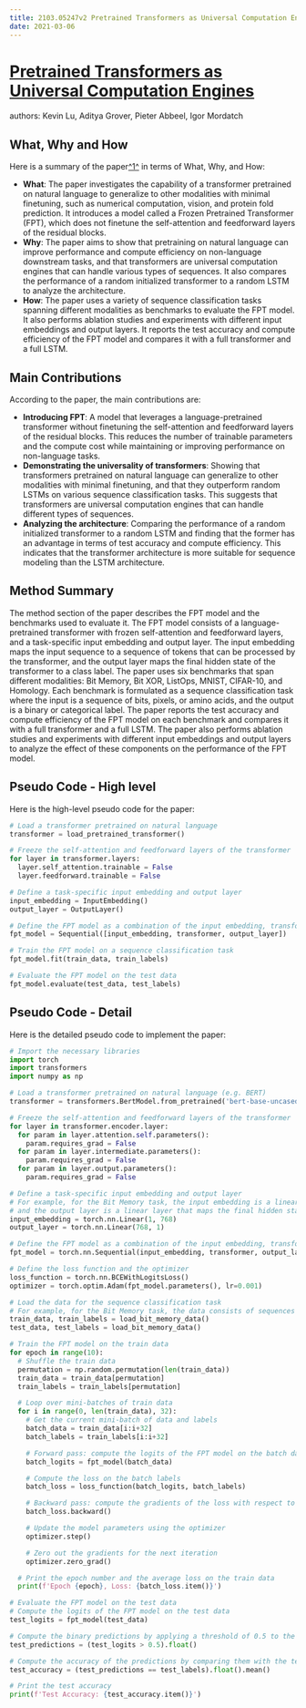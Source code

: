 ```yaml
---
title: 2103.05247v2 Pretrained Transformers as Universal Computation Engines
date: 2021-03-06
---
```


# [Pretrained Transformers as Universal Computation Engines](http://arxiv.org/abs/2103.05247v2)

authors: Kevin Lu, Aditya Grover, Pieter Abbeel, Igor Mordatch


## What, Why and How

[1]: https://arxiv.org/pdf/2103.05247v2 "Pretrained Transformers As Universal Computation Engines - arXiv.org"
[2]: https://arxiv.org/abs/2103.05247 "[2103.05247] Pretrained Transformers as Universal Computation Engines"
[3]: http://export.arxiv.org/abs/1802.05247v2 "[1802.05247v2] Fundamental Factorization of a GLSM, Part I: Construction"

Here is a summary of the paper[^1^][1] in terms of What, Why, and How:

- **What**: The paper investigates the capability of a transformer pretrained on natural language to generalize to other modalities with minimal finetuning, such as numerical computation, vision, and protein fold prediction. It introduces a model called a Frozen Pretrained Transformer (FPT), which does not finetune the self-attention and feedforward layers of the residual blocks.
- **Why**: The paper aims to show that pretraining on natural language can improve performance and compute efficiency on non-language downstream tasks, and that transformers are universal computation engines that can handle various types of sequences. It also compares the performance of a random initialized transformer to a random LSTM to analyze the architecture.
- **How**: The paper uses a variety of sequence classification tasks spanning different modalities as benchmarks to evaluate the FPT model. It also performs ablation studies and experiments with different input embeddings and output layers. It reports the test accuracy and compute efficiency of the FPT model and compares it with a full transformer and a full LSTM.

## Main Contributions

According to the paper, the main contributions are:

- **Introducing FPT**: A model that leverages a language-pretrained transformer without finetuning the self-attention and feedforward layers of the residual blocks. This reduces the number of trainable parameters and the compute cost while maintaining or improving performance on non-language tasks.
- **Demonstrating the universality of transformers**: Showing that transformers pretrained on natural language can generalize to other modalities with minimal finetuning, and that they outperform random LSTMs on various sequence classification tasks. This suggests that transformers are universal computation engines that can handle different types of sequences.
- **Analyzing the architecture**: Comparing the performance of a random initialized transformer to a random LSTM and finding that the former has an advantage in terms of test accuracy and compute efficiency. This indicates that the transformer architecture is more suitable for sequence modeling than the LSTM architecture.

## Method Summary

The method section of the paper describes the FPT model and the benchmarks used to evaluate it. The FPT model consists of a language-pretrained transformer with frozen self-attention and feedforward layers, and a task-specific input embedding and output layer. The input embedding maps the input sequence to a sequence of tokens that can be processed by the transformer, and the output layer maps the final hidden state of the transformer to a class label. The paper uses six benchmarks that span different modalities: Bit Memory, Bit XOR, ListOps, MNIST, CIFAR-10, and Homology. Each benchmark is formulated as a sequence classification task where the input is a sequence of bits, pixels, or amino acids, and the output is a binary or categorical label. The paper reports the test accuracy and compute efficiency of the FPT model on each benchmark and compares it with a full transformer and a full LSTM. The paper also performs ablation studies and experiments with different input embeddings and output layers to analyze the effect of these components on the performance of the FPT model.

## Pseudo Code - High level

Here is the high-level pseudo code for the paper:

```python
# Load a transformer pretrained on natural language
transformer = load_pretrained_transformer()

# Freeze the self-attention and feedforward layers of the transformer
for layer in transformer.layers:
  layer.self_attention.trainable = False
  layer.feedforward.trainable = False

# Define a task-specific input embedding and output layer
input_embedding = InputEmbedding()
output_layer = OutputLayer()

# Define the FPT model as a combination of the input embedding, transformer, and output layer
fpt_model = Sequential([input_embedding, transformer, output_layer])

# Train the FPT model on a sequence classification task
fpt_model.fit(train_data, train_labels)

# Evaluate the FPT model on the test data
fpt_model.evaluate(test_data, test_labels)
```

## Pseudo Code - Detail

Here is the detailed pseudo code to implement the paper:

```python
# Import the necessary libraries
import torch
import transformers
import numpy as np

# Load a transformer pretrained on natural language (e.g. BERT)
transformer = transformers.BertModel.from_pretrained('bert-base-uncased')

# Freeze the self-attention and feedforward layers of the transformer
for layer in transformer.encoder.layer:
  for param in layer.attention.self.parameters():
    param.requires_grad = False
  for param in layer.intermediate.parameters():
    param.requires_grad = False
  for param in layer.output.parameters():
    param.requires_grad = False

# Define a task-specific input embedding and output layer
# For example, for the Bit Memory task, the input embedding is a linear layer that maps each bit to a 768-dimensional vector,
# and the output layer is a linear layer that maps the final hidden state of the transformer to a binary label
input_embedding = torch.nn.Linear(1, 768)
output_layer = torch.nn.Linear(768, 1)

# Define the FPT model as a combination of the input embedding, transformer, and output layer
fpt_model = torch.nn.Sequential(input_embedding, transformer, output_layer)

# Define the loss function and the optimizer
loss_function = torch.nn.BCEWithLogitsLoss()
optimizer = torch.optim.Adam(fpt_model.parameters(), lr=0.001)

# Load the data for the sequence classification task
# For example, for the Bit Memory task, the data consists of sequences of bits with a target bit at the end
train_data, train_labels = load_bit_memory_data()
test_data, test_labels = load_bit_memory_data()

# Train the FPT model on the train data
for epoch in range(10):
  # Shuffle the train data
  permutation = np.random.permutation(len(train_data))
  train_data = train_data[permutation]
  train_labels = train_labels[permutation]

  # Loop over mini-batches of train data
  for i in range(0, len(train_data), 32):
    # Get the current mini-batch of data and labels
    batch_data = train_data[i:i+32]
    batch_labels = train_labels[i:i+32]

    # Forward pass: compute the logits of the FPT model on the batch data
    batch_logits = fpt_model(batch_data)

    # Compute the loss on the batch labels
    batch_loss = loss_function(batch_logits, batch_labels)

    # Backward pass: compute the gradients of the loss with respect to the model parameters
    batch_loss.backward()

    # Update the model parameters using the optimizer
    optimizer.step()

    # Zero out the gradients for the next iteration
    optimizer.zero_grad()

  # Print the epoch number and the average loss on the train data
  print(f'Epoch {epoch}, Loss: {batch_loss.item()}')

# Evaluate the FPT model on the test data
# Compute the logits of the FPT model on the test data
test_logits = fpt_model(test_data)

# Compute the binary predictions by applying a threshold of 0.5 to the logits
test_predictions = (test_logits > 0.5).float()

# Compute the accuracy of the predictions by comparing them with the test labels
test_accuracy = (test_predictions == test_labels).float().mean()

# Print the test accuracy
print(f'Test Accuracy: {test_accuracy.item()}')
```